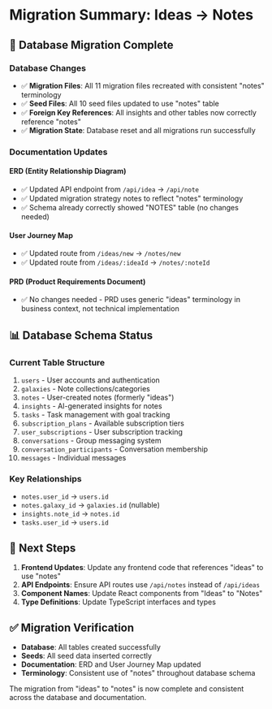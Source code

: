 # Migration Summary: Ideas → Notes

## 🔄 Database Migration Complete

### **Database Changes**

- ✅ **Migration Files**: All 11 migration files recreated with consistent "notes" terminology
- ✅ **Seed Files**: All 10 seed files updated to use "notes" table
- ✅ **Foreign Key References**: All insights and other tables now correctly reference "notes"
- ✅ **Migration State**: Database reset and all migrations run successfully

### **Documentation Updates**

#### **ERD (Entity Relationship Diagram)**

- ✅ Updated API endpoint from `/api/idea` → `/api/note`
- ✅ Updated migration strategy notes to reflect "notes" terminology
- ✅ Schema already correctly showed "NOTES" table (no changes needed)

#### **User Journey Map**

- ✅ Updated route from `/ideas/new` → `/notes/new`
- ✅ Updated route from `/ideas/:ideaId` → `/notes/:noteId`

#### **PRD (Product Requirements Document)**

- ✅ No changes needed - PRD uses generic "ideas" terminology in business context, not technical implementation

## 📊 Database Schema Status

### **Current Table Structure**

1. `users` - User accounts and authentication
2. `galaxies` - Note collections/categories
3. `notes` - User-created notes (formerly "ideas")
4. `insights` - AI-generated insights for notes
5. `tasks` - Task management with goal tracking
6. `subscription_plans` - Available subscription tiers
7. `user_subscriptions` - User subscription tracking
8. `conversations` - Group messaging system
9. `conversation_participants` - Conversation membership
10. `messages` - Individual messages

### **Key Relationships**

- `notes.user_id` → `users.id`
- `notes.galaxy_id` → `galaxies.id` (nullable)
- `insights.note_id` → `notes.id`
- `tasks.user_id` → `users.id`

## 🚀 Next Steps

1. **Frontend Updates**: Update any frontend code that references "ideas" to use "notes"
2. **API Endpoints**: Ensure API routes use `/api/notes` instead of `/api/ideas`
3. **Component Names**: Update React components from "Ideas" to "Notes"
4. **Type Definitions**: Update TypeScript interfaces and types

## ✅ Migration Verification

- **Database**: All tables created successfully
- **Seeds**: All seed data inserted correctly
- **Documentation**: ERD and User Journey Map updated
- **Terminology**: Consistent use of "notes" throughout database schema

The migration from "ideas" to "notes" is now complete and consistent across the database and documentation.
